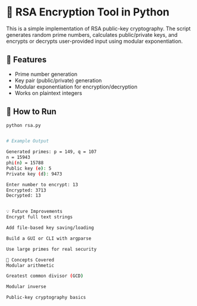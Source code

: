 # 🔐 RSA Encryption Tool in Python

This is a simple implementation of RSA public-key cryptography. The script generates random prime numbers, calculates public/private keys, and encrypts or decrypts user-provided input using modular exponentiation.

## 📌 Features

- Prime number generation
- Key pair (public/private) generation
- Modular exponentiation for encryption/decryption
- Works on plaintext integers

## 🚀 How to Run

```bash
python rsa.py


# Example Output

Generated primes: p = 149, q = 107
n = 15943
phi(n) = 15788
Public key (e): 5
Private key (d): 9473

Enter number to encrypt: 13
Encrypted: 3713
Decrypted: 13


💡 Future Improvements
Encrypt full text strings

Add file-based key saving/loading

Build a GUI or CLI with argparse

Use large primes for real security

🧠 Concepts Covered
Modular arithmetic

Greatest common divisor (GCD)

Modular inverse

Public-key cryptography basics



